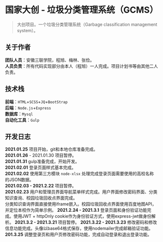 # 国家大创 - 垃圾分类管理系统（GCMS）
> 大创项目。一个垃圾分类管理系统（Garbage classification management system）。
## 关于作者
**团队人员**：安徽三联学院，程旭、梅林、张俭。
<br/>
**人员负责**：所有代码实现部分由本人（程旭）一人完成。项目计划书等由其他二人负责。
## 技术栈
**前端**：`HTML`+`SCSS`+`JQ`+`BootStrap`
<br/>
**后端**：`Node.js`+`Express`
<br/>
**数据库**：`Mysql`
<br/>
**自动化工具**：`Gulp`
<br/>
## 开发日志
**2021.01.25** 项目开始，git和本地仓库准备完成。
<br/>
**2021.01.26** - 2021.01.30 项目暂停。
<br/>
**2021.01.31** gulp准备完成，开始开发。
<br/>
**2021.02.01** 登录页面样式基本完成。
<br/>
**2021.02.02** 使用第三方模块 `node-xlsx` 处理完成登录页面需要使用的高校名称的JSON数据。
<br/>
**2021.02.03 - 2021.2.22** 项目暂停。
<br/>
**2021.02.23** 用户和管理员界面导航菜单样式完成。用户界面修改密码界面、分类知识查询、校园垃圾回收点界面完成。
<br/>分类知识查询界面直接使用iframe嵌入。校园垃圾回收点界面使用百度地图API，并定位本校作为简单示例。
**2021.2.24 - 2021.3.1** 登录页面和身份验证功能完成。使用JWT + httpOnly cookie作为身份验证方式，使用express-jwt做身份解析。
**2021.3.2 - 2021.3.21** 项目暂停。
**2021.3.22 - 2021.3.23** 修改密码和修改信息功能完成。头像以base64格式保存，使用nodemailer完成邮箱验证功能。
**201.3.25**  调整登录页和用户页修改密码功能，完成自动登录和退出登录功能。